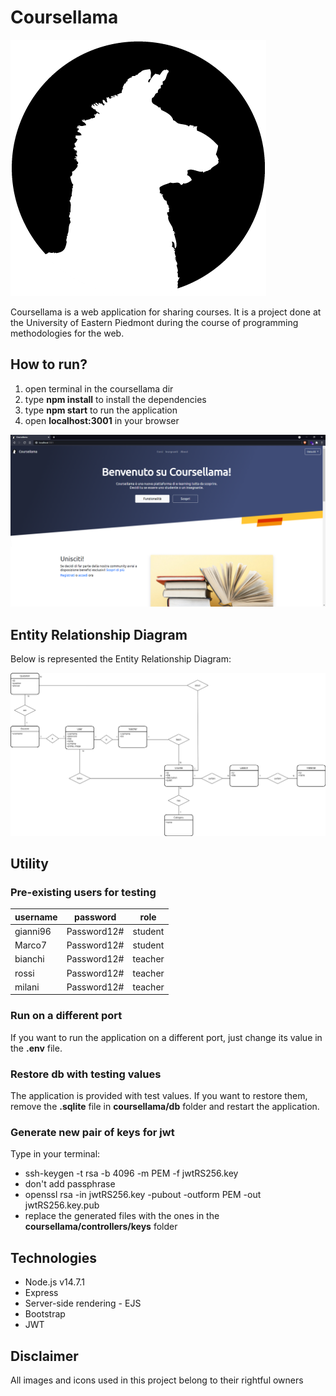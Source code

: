 # Coursellama
![logo](https://raw.githubusercontent.com/DaveDeDave/Coursellama/main/docs/llama_logo.png)

Coursellama is a web application for sharing courses. It is a project done at the University of Eastern Piedmont during the course of programming methodologies for the web.

## How to run?
1. open terminal in the coursellama dir
2. type **npm install** to install the dependencies
3. type **npm start** to run the application
4. open **localhost:3001** in your browser

![preview](https://raw.githubusercontent.com/DaveDeDave/Coursellama/main/docs/coursellama.png)

## Entity Relationship Diagram
Below is represented the Entity Relationship Diagram:

![ER](https://raw.githubusercontent.com/DaveDeDave/Coursellama/main/docs/EntityRelationshipDiagram.png)

## Utility

### Pre-existing users for testing
| username | password | role |
| ----------- | ----------- | ----------- |
| gianni96 | Password12# | student |
| Marco7 | Password12# | student |
| bianchi | Password12# | teacher |
| rossi | Password12# | teacher |
| milani | Password12# | teacher |

### Run on a different port
If you want to run the application on a different port, just change its value in the **.env** file.

### Restore db with testing values
The application is provided with test values. If you want to restore them, remove the **.sqlite** file in **coursellama/db** folder and restart the application.

### Generate new pair of keys for jwt
Type in your terminal:
- ssh-keygen -t rsa -b 4096 -m PEM -f jwtRS256.key
- don't add passphrase
- openssl rsa -in jwtRS256.key -pubout -outform PEM -out jwtRS256.key.pub
- replace the generated files with the ones in the **coursellama/controllers/keys** folder

## Technologies
- Node.js v14.7.1
- Express
- Server-side rendering - EJS
- Bootstrap
- JWT

## Disclaimer
All images and icons used in this project belong to their rightful owners
